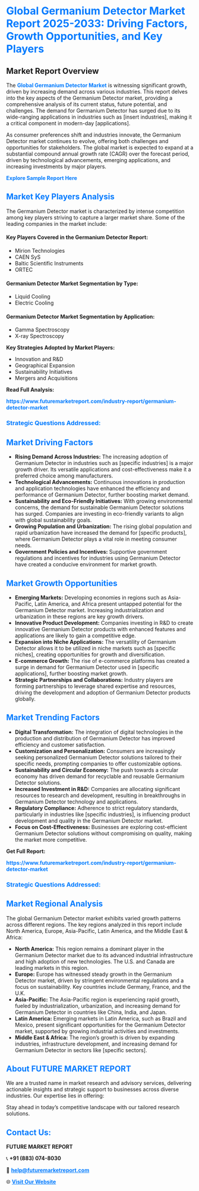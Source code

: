 <h1 style="color: #007BFF;">Global Germanium Detector Market Report 2025-2033: Driving Factors, Growth Opportunities, and Key Players</h1>

<section id="overview">
<h2>Market Report Overview</h2>
<p>The <a href="https://www.futuremarketreport.com/industry-report/germanium-detector-market" style="color: #007BFF; text-decoration: none;"><strong>Global Germanium Detector Market</strong></a> is witnessing significant growth, driven by increasing demand across various industries. This report delves into the key aspects of the Germanium Detector market, providing a comprehensive analysis of its current status, future potential, and challenges. The demand for Germanium Detector has surged due to its wide-ranging applications in industries such as [insert industries], making it a critical component in modern-day [applications].</p>
<p>As consumer preferences shift and industries innovate, the Germanium Detector market continues to evolve, offering both challenges and opportunities for stakeholders. The global market is expected to expand at a substantial compound annual growth rate (CAGR) over the forecast period, driven by technological advancements, emerging applications, and increasing investments by major players.</p>
</section>

<section id="overview">
<p><a href="https://www.futuremarketreport.com/request-sample/reportId=76502" style="color: #007BFF; text-decoration: none;"><strong>Explore Sample Report Here</strong></a></p>
</section>

<section id="key-players">
<h2 style="color: #007BFF;">Market Key Players Analysis</h2>
<p>The Germanium Detector market is characterized by intense competition among key players striving to capture a larger market share. Some of the leading companies in the market include:</p>
<h4>Key Players Covered in the Germanium Detector Report:</h4>
<ul><li>Mirion Technologies</li><li>CAEN SyS</li><li>Baltic Scientific Instruments</li><li>ORTEC</li></ul>
<h4>Germanium Detector Market Segmentation by Type:</h4>
<ul><li>Liquid Cooling</li><li>Electric Cooling</li></ul>

<h4>Germanium Detector Market Segmentation by Application:</h4>
<ul><li>Gamma Spectroscopy</li><li>X-ray Spectroscopy</li></ul>
<p><strong>Key Strategies Adopted by Market Players:</strong></p>
<ul>
<li>Innovation and R&D</li>
<li>Geographical Expansion</li>
<li>Sustainability Initiatives</li>
<li>Mergers and Acquisitions</li>
</ul>
</section>

<section>
<p><strong>Read Full Analysis: </strong></p><a href="https://www.futuremarketreport.com/industry-report/germanium-detector-market" style="color: #007BFF; text-decoration: none;"><strong>https://www.futuremarketreport.com/industry-report/germanium-detector-market</strong></a>
<h3 style="color: #007BFF;">Strategic Questions Addressed:</h3>
</section>

<section id="driving-factors">
<h2 style="color: #007BFF;">Market Driving Factors</h2>
<ul>
<li><strong>Rising Demand Across Industries:</strong> The increasing adoption of Germanium Detector in industries such as [specific industries] is a major growth driver. Its versatile applications and cost-effectiveness make it a preferred choice among manufacturers.</li>
<li><strong>Technological Advancements:</strong> Continuous innovations in production and application technologies have enhanced the efficiency and performance of Germanium Detector, further boosting market demand.</li>
<li><strong>Sustainability and Eco-Friendly Initiatives:</strong> With growing environmental concerns, the demand for sustainable Germanium Detector solutions has surged. Companies are investing in eco-friendly variants to align with global sustainability goals.</li>
<li><strong>Growing Population and Urbanization:</strong> The rising global population and rapid urbanization have increased the demand for [specific products], where Germanium Detector plays a vital role in meeting consumer needs.</li>
<li><strong>Government Policies and Incentives:</strong> Supportive government regulations and incentives for industries using Germanium Detector have created a conducive environment for market growth.</li>
</ul>
</section>

<section id="growth-opportunities">
<h2 style="color: #007BFF;">Market Growth Opportunities</h2>
<ul>
<li><strong>Emerging Markets:</strong> Developing economies in regions such as Asia-Pacific, Latin America, and Africa present untapped potential for the Germanium Detector market. Increasing industrialization and urbanization in these regions are key growth drivers.</li>
<li><strong>Innovative Product Development:</strong> Companies investing in R&D to create innovative Germanium Detector products with enhanced features and applications are likely to gain a competitive edge.</li>
<li><strong>Expansion into Niche Applications:</strong> The versatility of Germanium Detector allows it to be utilized in niche markets such as [specific niches], creating opportunities for growth and diversification.</li>
<li><strong>E-commerce Growth:</strong> The rise of e-commerce platforms has created a surge in demand for Germanium Detector used in [specific applications], further boosting market growth.</li>
<li><strong>Strategic Partnerships and Collaborations:</strong> Industry players are forming partnerships to leverage shared expertise and resources, driving the development and adoption of Germanium Detector products globally.</li>
</ul>
</section>

<section id="trending-factors">
<h2 style="color: #007BFF;">Market Trending Factors</h2>
<ul>
<li><strong>Digital Transformation:</strong> The integration of digital technologies in the production and distribution of Germanium Detector has improved efficiency and customer satisfaction.</li>
<li><strong>Customization and Personalization:</strong> Consumers are increasingly seeking personalized Germanium Detector solutions tailored to their specific needs, prompting companies to offer customizable options.</li>
<li><strong>Sustainability and Circular Economy:</strong> The push towards a circular economy has driven demand for recyclable and reusable Germanium Detector solutions.</li>
<li><strong>Increased Investment in R&D:</strong> Companies are allocating significant resources to research and development, resulting in breakthroughs in Germanium Detector technology and applications.</li>
<li><strong>Regulatory Compliance:</strong> Adherence to strict regulatory standards, particularly in industries like [specific industries], is influencing product development and quality in the Germanium Detector market.</li>
<li><strong>Focus on Cost-Effectiveness:</strong> Businesses are exploring cost-efficient Germanium Detector solutions without compromising on quality, making the market more competitive.</li>
</ul>
</section>

<section>
<p><strong>Get Full Report: </strong></p><a href="https://www.futuremarketreport.com/industry-report/germanium-detector-market" style="color: #007BFF; text-decoration: none;"><strong>https://www.futuremarketreport.com/industry-report/germanium-detector-market</strong></a>
<h3 style="color: #007BFF;">Strategic Questions Addressed:</h3>
</section>


<section id="regional-analysis">
<h2 style="color: #007BFF;">Market Regional Analysis</h2>
<p>The global Germanium Detector market exhibits varied growth patterns across different regions. The key regions analyzed in this report include North America, Europe, Asia-Pacific, Latin America, and the Middle East & Africa:</p>
<ul>
<li><strong>North America:</strong> This region remains a dominant player in the Germanium Detector market due to its advanced industrial infrastructure and high adoption of new technologies. The U.S. and Canada are leading markets in this region.</li>
<li><strong>Europe:</strong> Europe has witnessed steady growth in the Germanium Detector market, driven by stringent environmental regulations and a focus on sustainability. Key countries include Germany, France, and the U.K.</li>
<li><strong>Asia-Pacific:</strong> The Asia-Pacific region is experiencing rapid growth, fueled by industrialization, urbanization, and increasing demand for Germanium Detector in countries like China, India, and Japan.</li>
<li><strong>Latin America:</strong> Emerging markets in Latin America, such as Brazil and Mexico, present significant opportunities for the Germanium Detector market, supported by growing industrial activities and investments.</li>
<li><strong>Middle East & Africa:</strong> The region’s growth is driven by expanding industries, infrastructure development, and increasing demand for Germanium Detector in sectors like [specific sectors].</li>
</ul>
</section>

<footer>
<h2 style="color: #007BFF;">About FUTURE MARKET REPORT</h2>
<p>We are a trusted name in market research and advisory services, delivering actionable insights and strategic support to businesses across diverse industries. Our expertise lies in offering:</p>

<p>Stay ahead in today’s competitive landscape with our tailored research solutions.</p>

<h2 style="color: #007BFF;">Contact Us:</h2>
<p><strong>FUTURE MARKET REPORT</strong></p>
<p>📞 <strong>+91 (883) 074-8030</strong></p>
<p>📧 <strong><a href="mailto:help@futuremarketreport.com" style="color: #007BFF;">help@futuremarketreport.com</a></strong></p>
<p>🌐 <strong><a href="https://www.futuremarketreport.com/" style="color: #007BFF;">Visit Our Website</a></strong></p>
</footer>